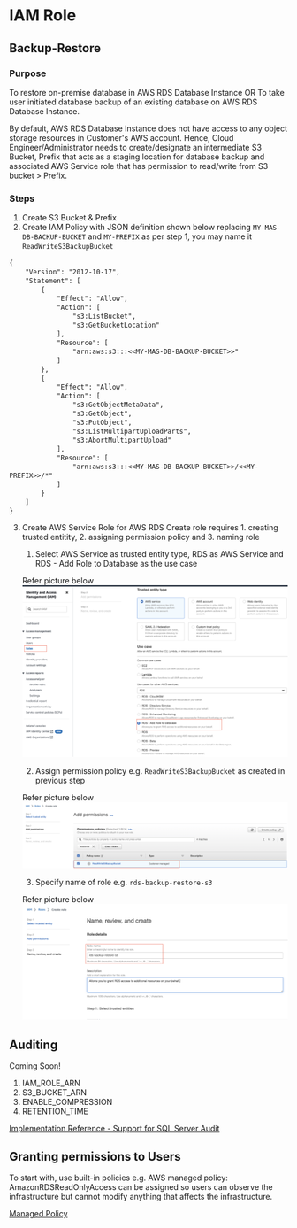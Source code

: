 # IAM Role #
## Backup-Restore ##
### Purpose ###
To restore on-premise database in AWS RDS Database Instance OR To take user initiated database backup of an existing database on AWS RDS Database Instance.

By default, AWS RDS Database Instance does not have access to any object storage resources in Customer's AWS account. Hence, Cloud Engineer/Administrator needs to create/designate an intermediate S3 Bucket, Prefix that acts as a staging location for database backup and associated AWS Service role that has permission to read/write from S3 bucket > Prefix.

### Steps ###
1. Create S3 Bucket & Prefix
2. Create IAM Policy with JSON definition shown below replacing ``MY-MAS-DB-BACKUP-BUCKET`` and ``MY-PREFIX`` as per step 1, you may name it ``ReadWriteS3BackupBucket``
```
{
    "Version": "2012-10-17",
    "Statement": [
        {
            "Effect": "Allow",
            "Action": [
                "s3:ListBucket",
                "s3:GetBucketLocation"
            ],
            "Resource": [
                "arn:aws:s3:::<<MY-MAS-DB-BACKUP-BUCKET>>"
            ]
        },
        {
            "Effect": "Allow",
            "Action": [
                "s3:GetObjectMetaData",
                "s3:GetObject",
                "s3:PutObject",
                "s3:ListMultipartUploadParts",
                "s3:AbortMultipartUpload"
            ],
            "Resource": [
                "arn:aws:s3:::<<MY-MAS-DB-BACKUP-BUCKET>>/<<MY-PREFIX>>/*"
            ]
        }
    ]
}
```
3. Create AWS Service Role for AWS RDS
   Create role requires 1. creating trusted entitity, 2. assigning permission policy and 3. naming role
   
    1. Select AWS Service as trusted entity type, RDS as AWS Service and RDS - Add Role to Database as the use case

    Refer picture below
    ![step1-Trusted entity type](pics/iam/1-trusted-entity.png)

    2. Assign permission policy e.g. ``ReadWriteS3BackupBucket`` as created in previous step

    Refer picture below
     ![step2-Permission Policy](pics/iam/2-permission-policy.png)

    3. Specify name of role e.g. ```rds-backup-restore-s3```

    Refer picture below
      ![step2-role](pics/iam/3-role-name.png)

## Auditing ##
Coming Soon!

1. IAM_ROLE_ARN
2. S3_BUCKET_ARN
3. ENABLE_COMPRESSION
4. RETENTION_TIME

[Implementation Reference - Support for SQL Server Audit](https://docs.aws.amazon.com/AmazonRDS/latest/UserGuide/Appendix.SQLServer.Options.Audit.html)

## Granting permissions to Users ##
To start with, use built-in policies e.g. AWS managed policy: AmazonRDSReadOnlyAccess can be assigned so users can observe the infrastructure but cannot modify anything that affects the infrastructure.

[Managed Policy](https://docs.aws.amazon.com/AmazonRDS/latest/UserGuide/rds-security-iam-awsmanpol.html#rds-security-iam-awsmanpol-AmazonRDSReadOnlyAccess)

